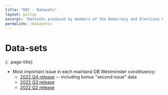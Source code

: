 ```yaml
---
title: "DEC - Datasets"
layout: piclay
excerpt: "Datasets produced by members of the Democracy and Elections Centre @ RHUL"
permalink: /datasets/
---
```


# Data-sets
{: .page-title}

 - Most important issue in each mainland GB Westminster constituency:
     * [2022 Q4 release](http://www.genderingelectoralpolitics.org/wp-content/uploads/2023/01/website_issue_importance.csv) -- including bonus "second issue" data
     * [2022 Q3 release](http://www.genderingelectoralpolitics.org/wp-content/uploads/2022/10/website_issue_importance.csv)
     * [2022 Q2 release](http://www.genderingelectoralpolitics.org/wp-content/uploads/2022/07/website_issue_importance.csv)
